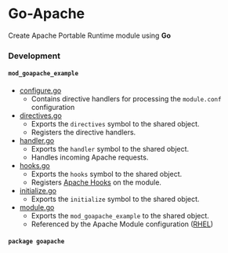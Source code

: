 # Go-Apache

Create Apache Portable Runtime module using **Go**

### Development

#### `mod_goapache_example`
- [configure.go](cmd/mod_goapache_example/configure.go)
  - Contains directive handlers for processing the `module.conf` configuration
- [directives.go](cmd/mod_goapache_example/directives.go)
  - Exports the `directives` symbol to the shared object.
  - Registers the directive handlers.
- [handler.go](cmd/mod_goapache_example/handler.go)
  - Exports the `handler` symbol to the shared object.
  - Handles incoming Apache requests.
- [hooks.go](cmd/mod_goapache_example/hooks.go)
  - Exports the `hooks` symbol to the shared object.
  - Registers [Apache Hooks](https://httpd.apache.org/docs/2.4/developer/hooks.html) on the module.
- [initialize.go](cmd/mod_goapache_example/initialize.go)
  - Exports the `initialize` symbol to the shared object.
- [module.go](cmd/mod_goapache_example/module.go)
  - Exports the `mod_goapache_example` to the shared object.
  - Referenced by the Apache Module configuration ([RHEL](configs/rhel/02-goapache_example.conf))

#### `package goapache`
